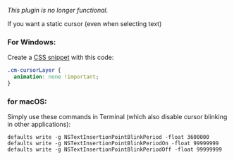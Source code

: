 *This plugin is no longer functional.*



If you want a static cursor (even when selecting text)

### **For Windows:**

Create a [CSS snippet](https://help.obsidian.md/Extending+Obsidian/CSS+snippets) with this code:

```css
.cm-cursorLayer {
  animation: none !important;
}
```

### **for macOS:**

Simply use these commands in Terminal (which also disable cursor blinking in other applications):

```
defaults write -g NSTextInsertionPointBlinkPeriod -float 3600000
defaults write -g NSTextInsertionPointBlinkPeriodOn -float 99999999
defaults write -g NSTextInsertionPointBlinkPeriodOff -float 99999999
```
